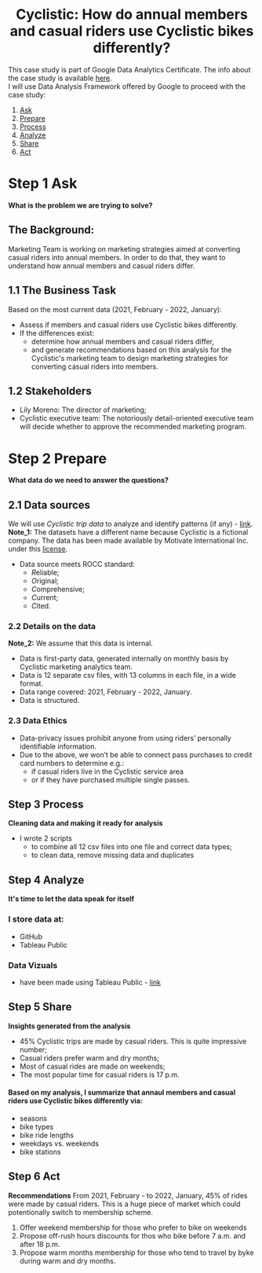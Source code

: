<h1 align='center'> Cyclistic: How do annual members and casual riders use Cyclistic bikes differently? </h1>

This case study is part of Google Data Analytics Certificate. The info about the case study is available [here](case_study_info.pdf). </br>
I will use Data Analysis Framework offered by Google to proceed with the case study:
1. [Ask](#step-1-ask)
2. [Prepare](#step-2-prepare)
3. [Process](#step-3-process)
4. [Analyze](#step-4-analyze)
5. [Share](#step-5-share)
6. [Act](#step-6-act)

# Step 1 Ask
**What is the problem we are trying to solve?**
## The Background:
Marketing Team is working on marketing strategies aimed at converting casual riders into annual members. In order to do that, they want to understand how annual members and casual riders differ.
## 1.1 The Business Task
Based on the most current data (2021, February - 2022, January):
* Assess if members and casual riders use Cyclistic bikes differently.
* If the differences exist:
    * determine how annual members and casual riders differ, 
    * and generate recommendations based on this analysis for the Cyclistic's marketing team to design marketing strategies for converting casual riders into members.
## 1.2 Stakeholders
* Lily Moreno: The director of marketing;
* Cyclistic executive team: The notoriously detail-oriented executive team will decide whether to approve the recommended marketing program.

# Step 2 Prepare
**What data do we need to answer the questions?**

## 2.1 Data sources
We will use *Cyclistic trip data* to analyze and identify patterns (if any) - [link](https://divvy-tripdata.s3.amazonaws.com/index.html). 
**Note_1:** The datasets have a different name because Cyclistic is a fictional company. The data has been made available by Motivate International Inc. under this [license](https://www.divvybikes.com/data-license-agreement).

- Data source meets ROCC standard:
    - *R*eliable;
    - *O*riginal;
    - *C*omprehensive;
    - *C*urrent;
    - *C*ited.

### 2.2 Details on the data
**Note_2:** We assume that this data is internal.
- Data is first-party data, generated internally on monthly basis by Cyclistic marketing analytics team.
- Data is 12 separate csv files, with 13 columns in each file, in a wide format. 
- Data range covered: 2021, February - 2022, January.
- Data is structured.

### 2.3 Data Ethics
- Data-privacy issues prohibit anyone from using riders’ personally identifiable information.
- Due to the above, we won’t be able to connect pass purchases to credit card numbers to determine e.g.:
    - if casual riders live in the Cyclistic service area
    - or if they have purchased multiple single passes.

## Step 3 Process
**Cleaning data and making it ready for analysis**
- I wrote 2 scripts
    - to combine all 12 csv files into one file and correct data types;
    - to clean data, remove missing data and duplicates

## Step 4 Analyze
**It's time to let the data speak for itself**
### I store data at:
- GitHub
- Tableau Public

### Data Vizuals
- have been made using Tableau Public - [link](https://public.tableau.com/app/profile/margarita8108/viz/GoogleDA_16453619905540/Dashboard1)

## Step 5 Share
**Insights generated from the analysis**
- 45% Cyclistic trips are made by casual riders. This is quite impressive number;
- Casual riders prefer warm and dry months;
- Most of casual rides are made on weekends;
- The most popular time for casual riders is 17 p.m.

#### Based on my analysis, I summarize that annaul members and casual riders use Cyclistic bikes differently via:
- seasons
- bike types
- bike ride lengths
- weekdays vs. weekends
- bike stations

## Step 6 Act
**Recommendations**
From 2021, February - to 2022, January, 45% of rides were made by casual riders. This is a huge piece of market which could potentionally switch to membership scheme.
1. Offer weekend membership for those who prefer to bike on weekends
2. Propose off-rush hours discounts for thos who bike before 7 a.m. and after 18 p.m.
3. Propose warm months membership for those who tend to travel by byke during warm and dry months.
